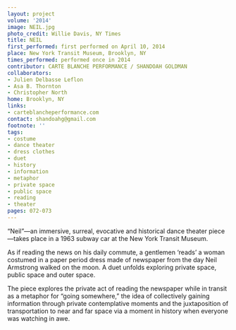 ```yaml
---
layout: project
volume: '2014'
image: NEIL.jpg
photo_credit: Willie Davis, NY Times
title: NEIL
first_performed: first performed on April 10, 2014
place: New York Transit Museum, Brooklyn, NY
times_performed: performed once in 2014
contributor: CARTE BLANCHE PERFORMANCE / SHANDOAH GOLDMAN
collaborators:
- Julien Delbasse Leflon
- Asa B. Thornton
- Christopher North
home: Brooklyn, NY
links:
- carteblancheperformance.com
contact: shandoahg@gmail.com
footnote: ''
tags:
- costume
- dance theater
- dress clothes
- duet
- history
- information
- metaphor
- private space
- public space
- reading
- theater
pages: 072-073
---
```


“Neil”—an immersive, surreal, evocative and historical dance theater piece—takes place in a 1963 subway car at the New York Transit Museum.

As if reading the news on his daily commute, a gentlemen ‘reads’ a woman costumed in a paper period dress made of newspaper from the day Neil Armstrong walked on the moon. A duet unfolds exploring private space, public space and outer space.

The piece explores the private act of reading the newspaper while in transit as a metaphor for “going somewhere,” the idea of collectively gaining information through private contemplative moments and the juxtaposition of transportation to near and far space via a moment in history when everyone was watching in awe.
